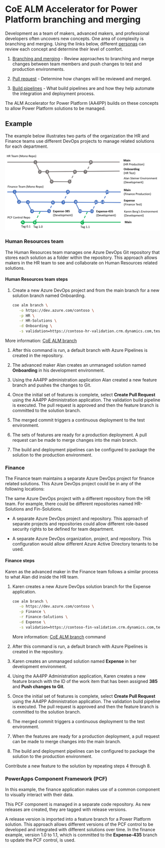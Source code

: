# CoE ALM Accelerator for Power Platform branching and merging

Development as a team of makers, advanced makers, and professional developers often uncovers new concepts. One area of complexity is branching and merging. Using the links below, different [personas](./personas.md) can review each concept and determine their level of comfort.

1. [Branching and merging](/azure/devops/repos/git/git-branching-guidance) - Review approaches to branching and merge changes between team members and push changes to test and production environments.

1. [Pull request](/azure/devops/repos/git/git-branching-guidance?#review-and-merge-code-with-pull-requests) - Determine how changes will be reviewed and merged.

1. [Build pipelines](/azure/devops/pipelines/get-started/key-pipelines-concepts) - What build pipelines are and how they help automate the integration and deployment process.

The ALM Accelerator for Power Platform (AA4PP) builds on these concepts to allow Power Platform solutions to be managed.

## Example

The example below illustrates two parts of the organization the HR and Finance teams use different DevOps projects to manage related solutions for each department.

![Branching and merging strategy](../media/branching-and-merging-example.png)

### Human Resources team

The Human Resources team manages one Azure DevOps Git repository that stores each solution as a folder within the repository. This approach allows makers in the HR team to see and collaborate on Human Resources related solutions.

#### Human Resources team steps

1. Create a new Azure DevOps project and from the main branch for a new solution branch named Onboarding.

   ```bash
   coe alm branch \
      -o https://dev.azure.com/contoso \
      -p HR \
      -r HR-Solutions \
      -d Onboarding \
      -s validation=https://contoso-hr-validation.crm.dynamics.com,test=https://contoso-hr-test.crm.dynamics.com,https://contoso-hr.crm.dynamics.com
   ```

More information: [CoE ALM branch](https://aka.ms/coe-cli/help/alm/branch)

1. After this command is run, a default branch with Azure Pipelines is created in the repository.

1. The advanced maker Alan creates an unmanaged solution named **Onboarding** in his development environment.

1. Using the AA4PP administration application Alan created a new feature branch and pushes the changes to Git.

1. Once the initial set of features is complete, select **Create Pull Request** using the AA4PP Administration application. The validation build pipeline is executed. The pull request is approved and then the feature branch is committed to the solution branch.

1. The merged commit triggers a continuous deployment to the test environment.

1. The sets of features are ready for a production deployment. A pull request can be made to merge changes into the main branch.

1. The build and deployment pipelines can be configured to package the solution to the production environment.

### Finance

The Finance team maintains a separate Azure DevOps project for finance related solutions. This Azure DevOps project could be in any of the following locations:

The same Azure DevOps project with a different repository from the HR team. For example, there could be different repositories named HR-Solutions and Fin-Solutions.

- A separate Azure DevOps project and repository. This approach of separate projects and repositories could allow different role-based security rights to be defined for team department.

- A separate Azure DevOps organization, project, and repository. This configuration would allow different Azure Active Directory tenants to be used.

#### Finance steps

Karen as the advanced maker in the Finance team follows a similar process to what Alan did inside the HR team.

1. Karen creates a new Azure DevOps solution branch for the Expense application.

   ```bash
   coe alm branch \
      -o https://dev.azure.com/contoso \
      -p Finance \
      -r Finance-Solutions \
      -d Expense \
      -s validation=https://contoso-fin-validation.crm.dynamics.com,test=https://contoso-fin-test.crm.dynamics.com,https://contoso-fin.crm.dynamics.com
   ```

   More information: [CoE ALM branch](https://github.com/microsoft/coe-starter-kit/tree/main/coe-cli/docs//help/alm/branch.md) command

1. After this command is run, a default branch with Azure Pipelines is created in the repository.

1. Karen creates an unmanaged solution named **Expense** in her development environment.

1. Using the AA4PP Administration application, Karen creates a new feature branch with the ID of the work item that has been assigned **385** and **Push changes to Git**.

1. Once the initial set of features is complete, select **Create Pull Request** using the AA4PP Administration application. The validation build pipeline is executed. The pull request is approved and then the feature branch is committed to the solution branch.

1. The merged commit triggers a continuous deployment to the test environment.

1. When the features are ready for a production deployment, a pull request can be made to merge changes into the main branch.

1. The build and deployment pipelines can be configured to package the solution to the production environment.

Contribute a new feature to the solution by repeating steps 4 through 8.

### PowerApps Component Framework (PCF)

In this example, the finance application makes use of a common component to visually interact with their data.

This PCF component is managed in a separate code repository. As new releases are created, they are tagged with release versions.

A release version is imported into a feature branch for a Power Platform solution. This approach allows different versions of the PCF control to be developed and integrated with different solutions over time. In the finance example, version 1.0 to 1.1, which is committed to the **Expense-435** branch to update the PCF control, is used.